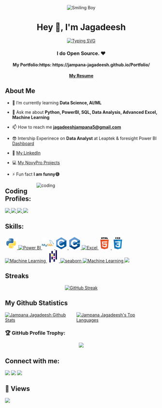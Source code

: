 <div align="center">
    <img src="https://github.com/Jacas6004/kmean-cluster/blob/main/3d-cartoon-boy-smiling-portrait-isolated-transparent-background-png-psd_888962-1548-removebg-preview.png" alt="Smiling Boy" style="width: 300px; height: 250 px;"> 
</div>
<h1 align="center">Hey 👋, I'm Jagadeesh</h1>
<div align="center" style="text-align: center;">
    <a href="https://git.io/typing-svg">
      <img src="https://readme-typing-svg.demolab.com?font=Open+Sans&weight=600&pause=1000&color=FFFFFF&width=700&lines=I'm+a+self-taught+passionate+Full-Stack+Web+Developer+from+India." alt="Typing SVG" />
    </a>
</div>
<h3 align="center">I do Open Source. ❤️</h3>
<h4 align="center">My Portfolio:https: https://jampana-jagadeesh.github.io/Portfolio/ </h4>
<div align="center">
  <a align="center" href="https://drive.google.com/file/d/1cSSAd-q8CwnhVgXSIUY8fE0EQ7TlMzjv/view?usp=sharing">
    <strong>My Resume</strong>
  </a>
</div>

## About Me

- 🌱 I’m currently learning **Data Science, AI/ML**

- 💬 Ask me about **Python, PowerBI, SQL, Data Analysis, Advanced Excel, Machine Learning**

- 📫 How to reach me **jagadeeshjampana5@gmail.com**
- 😎 Intership Experinece on **Data Analyst** at Leaptek & foresight Power BI [Dashboard](https://app.powerbi.com/view?r=eyJrIjoiODMxYTA2MTItYmM3Yy00ZTQwLWFhYzItZmRhYzNkM2U0YzljIiwidCI6IjBlODY5M2EwLTljODctNGnU4YS04ZTZlLTQ2MjYxZGUxMjkyYSJ9)

- 🔗 [My LinkedIn](https://www.linkedin.com/in/jampana-jagadeesh-9704002a2/)
  
- 💻 [My NovyPro Projects][novypro-link]

[novypro-link]: https://www.novypro.com/profile_projects/jampanajagadeesh 

- ⚡ Fun fact **I am funny😅**


<img align="right" alt="coding" width="400" src="https://user-images.githubusercontent.com/55389276/140866485-8fb1c876-9a8f-4d6a-98dc-08c4981eaf70.gif">

## **Coding Profiles**:

<p align="left"> 
    <a href="https://www.hackerrank.com/profile/jagadeeshjampan1" target="_blank"> <img src="https://img.icons8.com/external-tal-revivo-shadow-tal-revivo/48/undefined/external-hackerrank-is-a-technology-company-that-focuses-on-competitive-programming-logo-shadow-tal-revivo.png"/> </a>  
    <a href="https://www.codechef.com/users/jagadeesh_6004" target="_blank"> <img src="https://img.icons8.com/fluency/48/000000/codechef.png"/> </a>
    <a href="https://auth.geeksforgeeks.org/user/jagadeeshuz7i" target="_blank"> <img src="https://img.icons8.com/color/48/undefined/GeeksforGeeks.png"/> </a>
    <a href="https://leetcode.com/191fa06004/" target="_blank"> <img src="https://img.icons8.com/external-tal-revivo-color-tal-revivo/48/undefined/external-level-up-your-coding-skills-and-quickly-land-a-job-logo-color-tal-revivo.png"/> </a>     
</p>

## **Skills**:

<h3 align="left"></h3>
<p align="left"> 
    <a href="https://www.python.org" target="_blank" rel="noreferrer"> <img src="https://raw.githubusercontent.com/devicons/devicon/master/icons/python/python-original.svg" alt="python" width="40" height="40"/</a>
    <a href="https://www.tutorialspoint.com/power_bi/index.htm" target="_blank" rel="noreferrer"> <img src="https://upload.wikimedia.org/wikipedia/commons/thumb/c/cf/New_Power_BI_Logo.svg/630px-New_Power_BI_Logo.svg.png" alt="Power BI" width="40" height="40"/> </a>
    </a> <a href="https://www.mysql.com/" target="_blank" rel="noreferrer"> <img src="https://raw.githubusercontent.com/devicons/devicon/master/icons/mysql/mysql-original-wordmark.svg" alt="mysql" width="40" height="40"/> </a>
    <a href="https://www.cprogramming.com/" target="_blank" rel="noreferrer"> <img src="https://raw.githubusercontent.com/devicons/devicon/master/icons/c/c-original.svg" alt="c" width="40" height="40"/> </a> 
    <a href="https://www.w3schools.com/cpp/" target="_blank" rel="noreferrer"> <img src="https://raw.githubusercontent.com/devicons/devicon/master/icons/cplusplus/cplusplus-original.svg" alt="cplusplus" width="40" height="40"/> </a> 
    <a href="https://www.microsoft.com/en-us/microsoft-365/excel" target="_blank" rel="noreferrer"> <img src="https://w7.pngwing.com/pngs/670/803/png-transparent-excel-logo-logos-logos-and-brands-icon-thumbnail.png" alt="Excel" width="40" height="40"/> </a>
    <a href="https://www.w3.org/html/" target="_blank" rel="noreferrer"> <img src="https://raw.githubusercontent.com/devicons/devicon/master/icons/html5/html5-original-wordmark.svg" alt="html5" width="40" height="40"/> <a/>
    <a href="https://www.w3schools.com/css/" target="_blank" rel="noreferrer"> <img src="https://raw.githubusercontent.com/devicons/devicon/master/icons/css3/css3-original-wordmark.svg" alt="css3" width="40" height="40"/> </a> 
        <a href="https://www.w3schools.com/python/python_ml_getting_started.asp" target="_blank" rel="noreferrer"> <img src="https://encrypted-tbn0.gstatic.com/images?q=tbn:ANd9GcQF31S8eukxtjJ4NQxLqAsXXaF7ZbEPATL5CFJOl7lIaw&s" alt="Machine Learning" width="40" height="40"/> </a>
     <a href="https://pandas.pydata.org/" target="_blank" rel="noreferrer"> <img src="https://raw.githubusercontent.com/devicons/devicon/2ae2a900d2f041da66e950e4d48052658d850630/icons/pandas/pandas-original.svg" alt="pandas" width="40" height="40"/> <a/>
    <a href="https://seaborn.pydata.org/" target="_blank" rel="noreferrer"> <img src="https://seaborn.pydata.org/_images/logo-mark-lightbg.svg" alt="seaborn" width="40" height="40"/> </a>  
    <a href="https://www.w3schools.com/python/numpy/default.asp" target="_blank" rel="noreferrer"> <img src="https://user-images.githubusercontent.com/67586773/105040771-43887300-5a88-11eb-9f01-bee100b9ef22.png" alt="Machine Learning" width="40" height="40"/> </a>
    <a href="https://code.visualstudio.com/" target="_blank"> <img src="https://img.icons8.com/color/48/undefined/visual-studio-code-2019.png"/> </a>
     </p>


## Streaks
<div align="center">
  <a href="https://git.io/streak-stats">
    <img src="https://github-readme-streak-stats.herokuapp.com?user=Jampana-Jagadeesh&theme=ambient-gradient&hide_border=true&background=50%2CF7ACAC%2C92A8D1" alt="GitHub Streak" />
  </a>
</div>


## My Github Statistics

<div style="display: flex; justify-content: space-between;">
  <a href="https://github.com/Jampana-Jagadeesh/github-readme-stats">
    <img alt="Jampana Jagadeesh Github Stats" src="https://github-readme-stats.vercel.app/api?username=Jampana-Jagadeesh&show_icons=true&count_private=true&theme=react&hide_border=true&bg_color=0D1117" width="500" height="300" />
  </a>

  <a href="https://github.com/Jampana-Jagadeesh/github-readme-stats">
    <img alt="Jampana Jagadeesh's Top Languages" src="https://github-readme-stats.vercel.app/api/top-langs/?username=Jampana-Jagadeesh&langs_count=8&count_private=true&layout=compact&theme=react&hide_border=true&bg_color=0D1117" width="330" height="300" />
  </a>
</div>

### 🏆 GitHub Profile Trophy:
<p align="center">
<a href="https://github.com/ryo-ma/github-profile-trophy">
  <img width=800 src="https://github-profile-trophy.vercel.app/?username=Jampana-Jagadeesh&column=8&theme=onedark&no-frame=true&no-bg=true"/>
</a>
</p>

## Connect with me:

<p align="left">
  <a href = "https://www.instagram.com/j._.jagadeesh/"><img src="https://img.icons8.com/fluency/48/instagram-new.png"/></a>
<a href = "https://www.linkedin.com/in/jampana-jagadeesh-9704002a2/"><img src="https://img.icons8.com/fluency/48/linkedin.png"/></a>
<a href = "https://twitter.com/Jagadeesh_6004?t=Ymo7QH-MHGWDiCgc3ie3eg&s=09"><img src="https://img.icons8.com/fluency/48/twitter.png"/></a>
</p>

## 👀 Views
<a href="https://github.com/Meghna-DAS/github-profile-views-counter">
    <img src="https://komarev.com/ghpvc/?username=Jampana-Jagadeesh">
</a>



    
